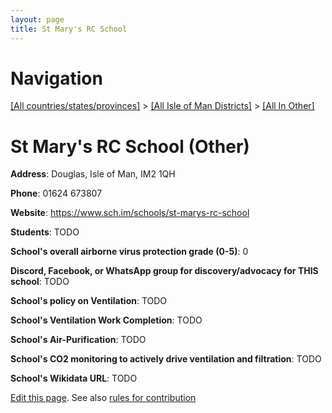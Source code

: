 ```yaml
---
layout: page
title: St Mary's RC School
---
```

# Navigation

[[All countries/states/provinces]](../../..) > [[All Isle of Man Districts]](../..) > [[All In Other]](..)

# St Mary's RC School (Other)

**Address**: Douglas, Isle of Man, IM2 1QH

**Phone**: 01624 673807

**Website**: <https://www.sch.im/schools/st-marys-rc-school>

**Students**: TODO

**School's overall airborne virus protection grade (0-5)**: 0

**Discord, Facebook, or WhatsApp group for discovery/advocacy for THIS school**: TODO

**School's policy on Ventilation**: TODO

**School's Ventilation Work Completion**: TODO

**School's Air-Purification**: TODO

**School's CO2 monitoring to actively drive ventilation and filtration**: TODO

**School's Wikidata URL**: TODO


[Edit this page](https://github.com/ventilate-schools/IoM/edit/main/./Other/St_Mary's_RC_School.md). See also [rules for contribution](../../../contribution-rules/)